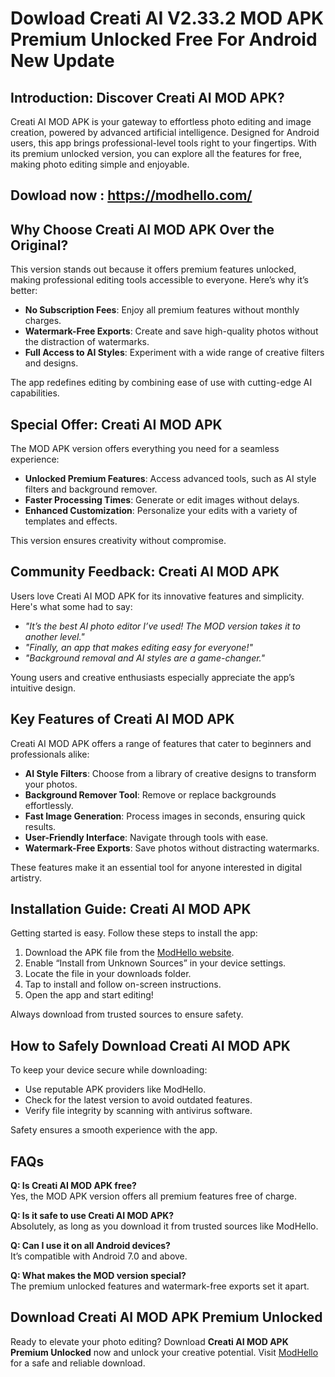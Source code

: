 # Dowload Creati AI V2.33.2 MOD APK Premium Unlocked Free For Android New Update

## Introduction: Discover Creati AI MOD APK?

Creati AI MOD APK is your gateway to effortless photo editing and image creation, powered by advanced artificial intelligence. Designed for Android users, this app brings professional-level tools right to your fingertips. With its premium unlocked version, you can explore all the features for free, making photo editing simple and enjoyable.


## Dowload now : https://modhello.com/

## Why Choose Creati AI MOD APK Over the Original?

This version stands out because it offers premium features unlocked, making professional editing tools accessible to everyone. Here’s why it’s better:

- **No Subscription Fees**: Enjoy all premium features without monthly charges.
- **Watermark-Free Exports**: Create and save high-quality photos without the distraction of watermarks.
- **Full Access to AI Styles**: Experiment with a wide range of creative filters and designs.

The app redefines editing by combining ease of use with cutting-edge AI capabilities.

## Special Offer: Creati AI MOD APK

The MOD APK version offers everything you need for a seamless experience:

- **Unlocked Premium Features**: Access advanced tools, such as AI style filters and background remover.
- **Faster Processing Times**: Generate or edit images without delays.
- **Enhanced Customization**: Personalize your edits with a variety of templates and effects.

This version ensures creativity without compromise.

## Community Feedback: Creati AI MOD APK

Users love Creati AI MOD APK for its innovative features and simplicity. Here's what some had to say:

- *"It’s the best AI photo editor I’ve used! The MOD version takes it to another level."*
- *"Finally, an app that makes editing easy for everyone!"*
- *"Background removal and AI styles are a game-changer."*

Young users and creative enthusiasts especially appreciate the app’s intuitive design.

## Key Features of Creati AI MOD APK

Creati AI MOD APK offers a range of features that cater to beginners and professionals alike:

- **AI Style Filters**: Choose from a library of creative designs to transform your photos.
- **Background Remover Tool**: Remove or replace backgrounds effortlessly.
- **Fast Image Generation**: Process images in seconds, ensuring quick results.
- **User-Friendly Interface**: Navigate through tools with ease.
- **Watermark-Free Exports**: Save photos without distracting watermarks.

These features make it an essential tool for anyone interested in digital artistry.

## Installation Guide: Creati AI MOD APK

Getting started is easy. Follow these steps to install the app:

1. Download the APK file from the [ModHello website](#).
2. Enable “Install from Unknown Sources” in your device settings.
3. Locate the file in your downloads folder.
4. Tap to install and follow on-screen instructions.
5. Open the app and start editing!

Always download from trusted sources to ensure safety.

## How to Safely Download Creati AI MOD APK

To keep your device secure while downloading:

- Use reputable APK providers like ModHello.
- Check for the latest version to avoid outdated features.
- Verify file integrity by scanning with antivirus software.

Safety ensures a smooth experience with the app.

## FAQs

**Q: Is Creati AI MOD APK free?**  
Yes, the MOD APK version offers all premium features free of charge.

**Q: Is it safe to use Creati AI MOD APK?**  
Absolutely, as long as you download it from trusted sources like ModHello.

**Q: Can I use it on all Android devices?**  
It’s compatible with Android 7.0 and above.

**Q: What makes the MOD version special?**  
The premium unlocked features and watermark-free exports set it apart.

## Download Creati AI MOD APK Premium Unlocked

Ready to elevate your photo editing? Download **Creati AI MOD APK Premium Unlocked** now and unlock your creative potential. Visit [ModHello](#) for a safe and reliable download.
